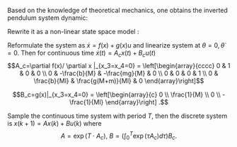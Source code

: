 Based on the knowledge of theoretical mechanics, one obtains the inverted pendulum system dynamic:
<!-- $$(M+m)\ddot{x}+b \dot{x} +ml \ddot{\theta} \cos \theta - ml \dot{\theta}^2\sin\theta=F,$$ -->
<!-- $$ml^2 \ddot{\theta} +mgl\sin\theta =ml\ddot{x}\cos\theta.$$ -->
Rewrite it as a non-linear state space model :
<!-- $$
\left[\begin{array}{cccc}
	1 & 0 & 0 & 0 \\
	0 & m+M & 0 & m l \cos \theta \\
	0 & 0 & 1 & 0 \\
	0 & m l \cos \theta & 0 & m l^{2}
\end{array}\right] \frac{d}{d t}\left[\begin{array}{c}
	x \\
	\dot{x} \\
	\theta \\
	\dot{\theta}
\end{array}\right]=\left[\begin{array}{c}
	\dot{x} \\
	m l \dot{\theta}^{2} \sin \theta-b \dot{x} \\
	\dot{\theta} \\
	m g l \sin \theta
\end{array}\right]+\left[\begin{array}{c}
	0 \\
	1 \\
	0 \\
	0
\end{array}\right] F.
$$ -->
Reformulate the system as $\dot{x}=f(x)+g(x)u$ and linearize system at $\theta=0,\dot{\theta}=0$.
Then for continuous time $\dot{x}(t)=A_c x(t) +B_c u(t)$
$$A_c=\partial f(x)/ \partial x |_{x_3=x_4=0} =
\left[\begin{array}{cccc}
	0 & 1 & 0 & 0 \\
	0 & -\frac{b}{M} & -\frac{mg}{M} & 0 \\
	0 & 0 & 0 & 1 \\
	0 & \frac{b}{Ml} &  \frac{g(M+m)}{Ml} & 0
\end{array}\right]$$

$$B_c=g(x)|_{x_3=x_4=0} =
\left[\begin{array}{c}
	0 \\ \frac{1}{M} \\ 0 \\ -\frac{1}{Ml}
\end{array}\right] .$$

Sample the continuous time system with period $T$, then the discrete system is
$x(k+1)=Ax(k)+Bu(k)$ where
$$A=\exp(T\cdot A_c),\ B=\left(\int_{0}^{T} \exp(\tau A_c) d\tau \right)B_c .$$

